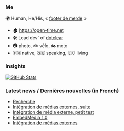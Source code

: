 ### Me

🌍 Human, He/His, « [footer de merde](https://open-time.net/post/2013/07/17/La-veritable-histoire-du-Footer-de-merde-) » 
* 🏠 https://open-time.net 
* 🛠️ Lead dev' of [dotclear](https://git.dotclear.org/dev/dotclear)
* 📷 photo, 🚲 vélo, 🏍️ moto 
* 🇫🇷 native, 🇬🇧 speaking, 🇪🇺 living

### Insights

[![GitHub Stats](https://github-readme-stats-sigma-five.vercel.app/api?username=franck-paul)](https://github.com/franck-paul)

### Latest news / Dernières nouvelles (in French)

<!-- BLOG-POST-LIST:START -->
- [Recherche](https://open-time.net/post/2025/07/14/Recherche)
- [Intégration de médias externes, suite](https://open-time.net/post/2025/07/13/Integration-de-medias-externes-suite)
- [Intégration de média externe, petit test](https://open-time.net/post/2025/07/12/Integration-de-media-externe-petit-test)
- [EmbedMedia 1.0](https://open-time.net/post/2025/07/11/EmbedMedia-10)
- [Intégration de médias externes](https://open-time.net/post/2025/07/10/Integration-de-medias-externes)
<!-- BLOG-POST-LIST:END -->
